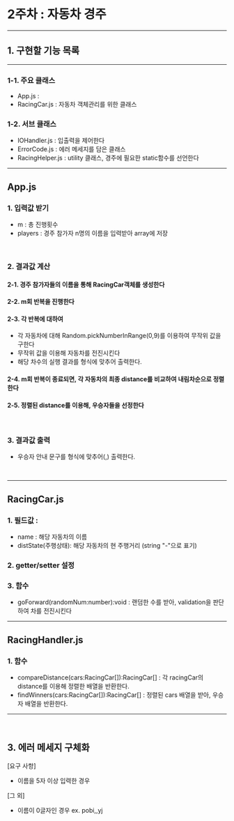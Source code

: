 # 2주차 : 자동차 경주

---
## 1. 구현할 기능 목록

---
### 1-1. 주요 클래스
- App.js :
- RacingCar.js : 자동차 객체관리를 위한 클래스


### 1-2. 서브 클래스
- IOHandler.js : 입출력을 제어한다
- ErrorCode.js : 에러 메세지를 담은 클래스
- RacingHelper.js : utility 클래스, 경주에 필요한 static함수를 선언한다

--- 
## App.js
### 1. 입력값 받기
- m : 총 진행횟수
- players : 경주 참가자 n명의 이름을 입력받아 array에 저장
<br/>

### 2. 결과값 계산
#### 2-1. 경주 참가자들의 이름을 통해 RacingCar객체를 생성한다

#### 2-2. m회 반복을 진행한다

#### 2-3. 각 반복에 대하여
- 각 자동차에 대해 Random.pickNumberInRange(0,9)를 이용하여 무작위 값을 구한다
- 무작위 값을 이용해 자동차를 전진시킨다
- 해당 차수의 실행 결과를 형식에 맞추어 출력한다.
#### 2-4. m회 반복이 종료되면, 각 자동차의 최종 distance를 비교하여 내림차순으로 정렬한다
#### 2-5. 정렬된 distance를 이용해, 우승자들을 선정한다

<br/>

### 3. 결과값 출력
- 우승자 안내 문구를 형식에 맞추어(,) 출력한다.

<br/>

---
## RacingCar.js
### 1. 필드값 :
- name : 해당 자동차의 이름
- distState(주행상태): 해당 자동차의 현 주행거리 (string "-"으로 표기)

### 2. getter/setter 설정
### 3. 함수
- goForward(randomNum:number):void : 랜덤한 수를 받아, validation을 판단하여 차를 전진시킨다

--- 
## RacingHandler.js
### 1. 함수
- compareDistance(cars:RacingCar[]):RacingCar[] : 각 racingCar의 distance를 이용해 정렬한 배열을 반환한다.
- findWinners(cars:RacingCar[]):RacingCar[] : 정렬된 cars 배열을 받아, 우승자 배열을 반환한다.

--- 
<br/> 

## 3. 에러 메세지 구체화
[요구 사항]
- 이름을 5자 이상 입력한 경우<br/>

[그 외]
- 이름이 0글자인 경우 ex. pobi,,yj
